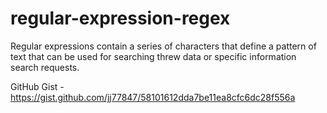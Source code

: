 # regular-expression-regex

Regular expressions contain a series of characters that define a pattern of text that can be used for searching threw data or specific information search requests.

GitHub Gist - https://gist.github.com/jj77847/58101612dda7be11ea8cfc6dc28f556a
